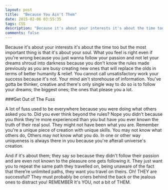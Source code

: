 ```yaml
---
layout: post
title:  "Because You Ain't Them"
date: 2015-02-06 03:55:35
tags: CSS
description: "Because it's about your interests it's about the time too but the most important thing is that it's about your soul."
comments: false
---
```


Because it's about your interests it's about the time too but the most important thing is that it's about your soul. 
What you feel is right even if you're wrong because you just wanna follow your passion and not let your dreams 
shroud into darkness because you don't know the rules made previously as you are busy creating new ones that will 
replace the olds in terms of better humanity & relief. You cannot call unsatisfactory work your success because 
it's not. Your mind ain't storehouse of information. You've gotta be thinker, creative and there's only single way 
to do so is to follow your dreams; the biggest ones; the ones that please you a lot. 

###Get Out of The Fuss

A lot of fuss used to be everywhere because you were doing what others asked you to. Did you ever think 
beyond the rules? Nope you didn't because you think they're more experienced than you but have you ever 
known the truth of their real soul. They might not have been what you are. Remember you're a unique piece of 
creation with unique skills. You may not know what others do, Others may not know what you do. In one or 
other way uniqueness is always there in you because you're afterall universe's creation. 


And if it's about them; they say so because they didn't follow their passion and are even not known to the 
pleasure one gets following it. They just want you to repeat the same path they travelled on, being unaware of the 
fact that there’re unlimited paths, they want you travel on theirs. Oh! THEY are successful? They must probably 
be criers behind the back or the jealous ones to distract you!
REMEMBER It's YOU, not a bit of THEM.
